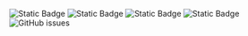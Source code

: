 ![Static Badge](https://img.shields.io/badge/blacklists-60-000000) ![Static Badge](https://img.shields.io/badge/blacklisted-3124475-cc0000) ![Static Badge](https://img.shields.io/badge/whitelisted-2243-00CC00) ![Static Badge](https://img.shields.io/badge/streaming_blacklist-28107-000000) ![GitHub issues](https://img.shields.io/github/issues/fabriziosalmi/blacklists)
